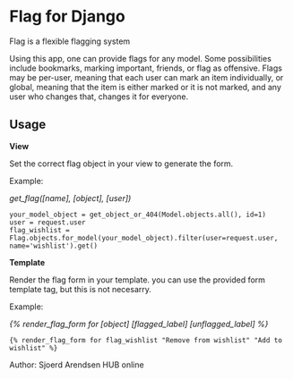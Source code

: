 Flag for Django
=========

Flag is a flexible flagging system

Using this app, one can provide flags for any model. Some possibilities include bookmarks, marking important, friends, or flag as offensive.
Flags may be per-user, meaning that each user can mark an item individually, or global, meaning that the item is either marked or it is not marked, and any user who changes that, changes it for everyone.

Usage
-----

**View**

Set the correct flag object in your view to generate the form.

Example:
    
*get_flag([name], [object], [user])*
    
    your_model_object = get_object_or_404(Model.objects.all(), id=1)
    user = request.user
    flag_wishlist = Flag.objects.for_model(your_model_object).filter(user=request.user, name='wishlist').get()

**Template**

Render the flag form in your template.
you can use the provided form template tag, but this is not necesarry.


Example:

*{% render_flag_form for [object] [flagged_label] [unflagged_label]  %}*
    
    {% render_flag_form for flag_wishlist "Remove from wishlist" "Add to wishlist" %}


Author: Sjoerd Arendsen
HUB online
